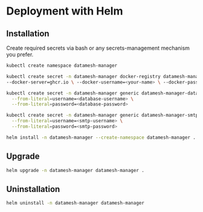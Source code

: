 # Deployment with Helm

## Installation

Create required secrets via bash or any secrets-management mechanism you prefer.

```bash
kubectl create namespace datamesh-manager
```

```bash
kubectl create secret -n datamesh-manager docker-registry datamesh-manager-registry \
--docker-server=ghcr.io \ --docker-username=<your-name> \ --docker-password=<your-password> 
```

```bash
kubectl create secret -n datamesh-manager generic datamesh-manager-database \
  --from-literal=username=<database-username> \
  --from-literal=password=<database-password>

kubectl create secret -n datamesh-manager generic datamesh-manager-smtp \
  --from-literal=username=<smtp-username> \
  --from-literal=password=<smtp-password>
```

```bash
helm install -n datamesh-manager --create-namespace datamesh-manager .
```

## Upgrade

```bash
helm upgrade -n datamesh-manager datamesh-manager .
```

## Uninstallation

```bash
helm uninstall -n datamesh-manager datamesh-manager
```
